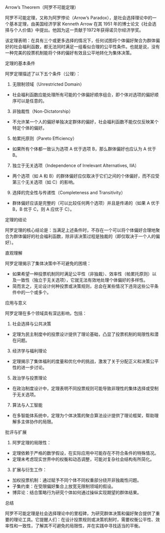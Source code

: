 Arrow’s Theorem（阿罗不可能定理）

阿罗不可能定理，又称为阿罗悖论（Arrow’s Paradox），是社会选择理论中的一个基本定理，由美国经济学家 Kenneth Arrow 在其 1951 年的博士论文《社会选择与个人价值》中提出。他因为这一贡献于1972年获得诺贝尔经济学奖。

该定理表明：在具有三个或更多选择的情况下，任何试图将个体偏好聚合为群体偏好的社会福利函数，都无法同时满足一组看似合理的公平性条件。也就是说，没有一种完美的投票机制能将个体的偏好有效且公平地转化为集体决策。

定理的基本条件

阿罗定理描述了以下五个条件（公理）：

1. 无限制领域（Unrestricted Domain）

- 社会福利函数应能处理所有可能的个体偏好顺序组合，即个体对选项的偏好顺序可以是任意的。

3. 非独裁性（Non-Dictatorship）

- 不允许某一个人的偏好单独决定群体的偏好，社会福利函数不能仅仅反映某个特定个体的偏好。

5. 帕累托原则（Pareto Efficiency）

- 如果所有个体都一致认为选项 A 优于选项 B，那么群体偏好也应认为 A 优于 B。

7. 独立于无关选项（Independence of Irrelevant Alternatives, IIA）

- 两个选项（如 A 和 B）的群体偏好应仅取决于它们之间的个体偏好，而不应受第三个无关选项（如 C）的影响。

9. 选择的完全性与传递性（Completeness and Transitivity）

- 群体偏好应该是完整的（可以比较任何两个选项）并且是传递的（如果 A 优于 B，B 优于 C，则 A 应优于 C）。

定理的结论

阿罗定理的核心结论是：当满足上述条件时，不存在一个可以将个体偏好合理地聚合为群体偏好的社会福利函数，除非该决策过程是独裁的（即仅取决于一个人的偏好）。

直观理解

阿罗定理揭示了集体决策中不可避免的困境：

- 如果希望一种投票机制同时满足公平性（非独裁）、效率性（帕累托原则）以及一致性（独立于无关选项），它就无法有效地处理个体偏好的多样性。
- 简而言之，无论设计何种投票或决策规则，总会在某些情况下违背这些公平条件中的一个或多个。

应用与意义

阿罗定理在多个领域具有深远影响，包括：

1. 社会选择与公共决策

- 定理为民主制度中的投票设计提供了理论基础，凸显了投票机制的局限性和潜在问题。

3. 经济学与福利理论

- 定理揭示了集体福利的度量和优化中的挑战，激发了关于分配正义和决策公平性的进一步讨论。

5. 政治学与投票理论

- 在政治制度设计中，定理表明不同投票规则可能导致非理性的集体选择或受制于无关选项。

7. 算法与人工智能

- 在多智能体系统中，定理为个体决策的聚合算法设计提供了理论框架，帮助理解多主体协作的局限。

批评与扩展

1. 阿罗定理的局限性：

- 定理依赖于严格的数学假设，在实际应用中可能存在不符合条件的特殊情况。
- 定理未考虑现实世界中的权衡和动态调整，可能对复杂社会结构有所简化。

3. 扩展与衍生工作：

- 加权投票机制：通过赋予不同个体不同权重部分绕开非独裁性问题。
- 子集约束：在受限偏好集合上放宽无限制领域的假设。
- 博弈论：结合策略行为研究个体如何通过操纵实现期望的群体结果。

总结

阿罗不可能定理是社会选择理论中的里程碑，为研究群体决策和偏好聚合提供了重要的理论工具。它提醒人们：在设计投票规则或决策机制时，需要权衡公平性、效率性和一致性，了解其不可避免的局限性，并在实践中寻找适当的平衡。